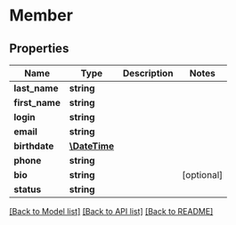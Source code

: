 # Member

## Properties
Name | Type | Description | Notes
------------ | ------------- | ------------- | -------------
**last_name** | **string** |  | 
**first_name** | **string** |  | 
**login** | **string** |  | 
**email** | **string** |  | 
**birthdate** | [**\DateTime**](Date.md) |  | 
**phone** | **string** |  | 
**bio** | **string** |  | [optional] 
**status** | **string** |  | 

[[Back to Model list]](../README.md#documentation-for-models) [[Back to API list]](../README.md#documentation-for-api-endpoints) [[Back to README]](../README.md)



